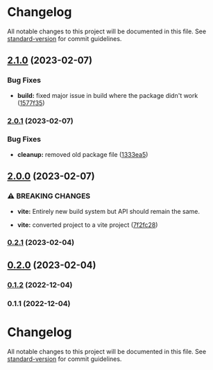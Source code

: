# Changelog

All notable changes to this project will be documented in this file. See [standard-version](https://github.com/conventional-changelog/standard-version) for commit guidelines.

## [2.1.0](https://github.com/mimshwright/dicekit/compare/v2.0.1...v2.1.0) (2023-02-07)

### Bug Fixes

- **build:** fixed major issue in build where the package didn't work ([1577f35](https://github.com/mimshwright/dicekit/commit/1577f3537497cc5824114a73043e7c5f2241ecc1))

### [2.0.1](https://github.com/mimshwright/dicekit/compare/v2.0.0...v2.0.1) (2023-02-07)

### Bug Fixes

- **cleanup:** removed old package file ([1333ea5](https://github.com/mimshwright/dicekit/commit/1333ea50a499e5d1595b306d5ee1374356d7fdf8))

## [2.0.0](https://github.com/mimshwright/dicekit/compare/v1.0.4...v2.0.0) (2023-02-07)

### ⚠ BREAKING CHANGES

- **vite:** Entirely new build system but API should remain the same.

- **vite:** converted project to a vite project ([7f2fc28](https://github.com/mimshwright/dicekit/commit/7f2fc28b63196f4edda749bfc6202ae3236dd067))

### [0.2.1](https://github.com/mimshwright/<LIBRARY>/compare/v0.2.0...v0.2.1) (2023-02-04)

## [0.2.0](https://github.com/mimshwright/<LIBRARY>/compare/v0.1.2...v0.2.0) (2023-02-04)

### [0.1.2](https://github.com/mimshwright/<LIBRARY>/compare/v0.1.1...v0.1.2) (2022-12-04)

### 0.1.1 (2022-12-04)

# Changelog

All notable changes to this project will be documented in this file. See [standard-version](https://github.com/conventional-changelog/standard-version) for commit guidelines.
